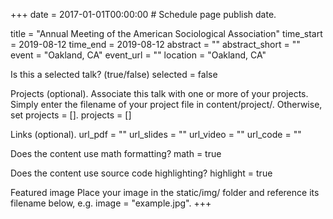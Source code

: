 +++ date = 2017-01-01T00:00:00 # Schedule page publish date.

title = "Annual Meeting of the American Sociological Association" time_start = 2019-08-12 time_end = 2019-08-12 abstract = "" abstract_short = "" event = "Oakland, CA" event_url = "" location = "Oakland, CA"

Is this a selected talk? (true/false)
selected = false

Projects (optional).
Associate this talk with one or more of your projects.
Simply enter the filename of your project file in content/project/.
Otherwise, set projects = [].
projects = []

Links (optional).
url_pdf = "" url_slides = "" url_video = "" url_code = ""

Does the content use math formatting?
math = true

Does the content use source code highlighting?
highlight = true

Featured image
Place your image in the static/img/ folder and reference its filename below, e.g. image = "example.jpg".
+++
